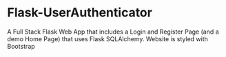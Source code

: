# Flask-UserAuthenticator
A Full Stack Flask Web App that includes a Login and Register Page (and a demo Home Page) that uses Flask SQLAlchemy. Website is styled with Bootstrap
